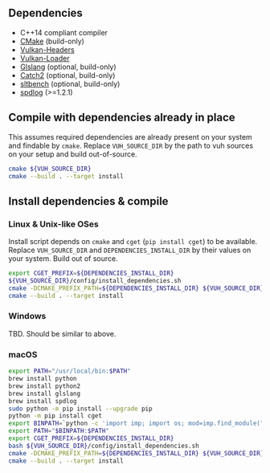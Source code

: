 ## Dependencies
- C++14 compliant compiler
- [CMake](https://cmake.org/download/) (build-only)
- [Vulkan-Headers](https://github.com/KhronosGroup/Vulkan-Headers)
- [Vulkan-Loader](https://github.com/KhronosGroup/Vulkan-Loader)
- [Glslang](https://github.com/KhronosGroup/glslang) (optional, build-only)
- [Catch2](https://github.com/catchorg/Catch2) (optional, build-only)
- [sltbench](https://github.com/ivafanas/sltbench) (optional, build-only)
- [spdlog](https://github.com/gabime/spdlog) (>=1.2.1)

## Compile with dependencies already in place
This assumes required dependencies are already present on your system and findable by ```cmake```.
Replace ```VUH_SOURCE_DIR``` by the path to vuh sources on your setup and build out-of-source.
```bash
cmake ${VUH_SOURCE_DIR}
cmake --build . --target install
```

## Install dependencies & compile
### Linux & Unix-like OSes
Install script depends on ```cmake``` and ```cget``` (```pip install cget```) to be available.
Replace ```VUH_SOURCE_DIR``` and ```DEPENDENCIES_INSTALL_DIR``` by their values on your system.
Build out of source.
```bash
export CGET_PREFIX=${DEPENDENCIES_INSTALL_DIR}
${VUH_SOURCE_DIR}/config/install_dependencies.sh
cmake -DCMAKE_PREFIX_PATH=${DEPENDENCIES_INSTALL_DIR} ${VUH_SOURCE_DIR}
cmake --build . --target install
```
### Windows
TBD.
Should be similar to above.

### macOS
```bash
export PATH="/usr/local/bin:$PATH"
brew install python
brew install python2
brew install glslang
brew install spdlog
sudo python -m pip install --upgrade pip
python -m pip install cget
export BINPATH=`python -c 'import imp; import os; mod=imp.find_module("cget")[1]; root=os.path.abspath(os.path.dirname(os.path.dirname(os.path.dirname(os.path.dirname(mod))))); print os.path.join(root,"bin")'`
export PATH="$BINPATH:$PATH"
export CGET_PREFIX=${DEPENDENCIES_INSTALL_DIR}
bash ${VUH_SOURCE_DIR}/config/install_dependencies.sh
cmake -DCMAKE_PREFIX_PATH=${DEPENDENCIES_INSTALL_DIR} ${VUH_SOURCE_DIR}
cmake --build . --target install
```
